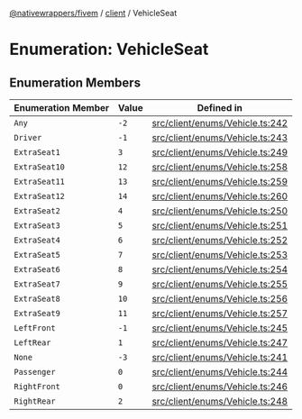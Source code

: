 [@nativewrappers/fivem](../../README.md) / [client](../README.md) / VehicleSeat

# Enumeration: VehicleSeat

## Enumeration Members

| Enumeration Member | Value | Defined in |
| ------ | ------ | ------ |
| `Any` | `-2` | [src/client/enums/Vehicle.ts:242](https://github.com/nativewrappers/fivem/blob/d67d9a693907da5ce83f118218b601ceb38a88bc/src/client/enums/Vehicle.ts#L242) |
| `Driver` | `-1` | [src/client/enums/Vehicle.ts:243](https://github.com/nativewrappers/fivem/blob/d67d9a693907da5ce83f118218b601ceb38a88bc/src/client/enums/Vehicle.ts#L243) |
| `ExtraSeat1` | `3` | [src/client/enums/Vehicle.ts:249](https://github.com/nativewrappers/fivem/blob/d67d9a693907da5ce83f118218b601ceb38a88bc/src/client/enums/Vehicle.ts#L249) |
| `ExtraSeat10` | `12` | [src/client/enums/Vehicle.ts:258](https://github.com/nativewrappers/fivem/blob/d67d9a693907da5ce83f118218b601ceb38a88bc/src/client/enums/Vehicle.ts#L258) |
| `ExtraSeat11` | `13` | [src/client/enums/Vehicle.ts:259](https://github.com/nativewrappers/fivem/blob/d67d9a693907da5ce83f118218b601ceb38a88bc/src/client/enums/Vehicle.ts#L259) |
| `ExtraSeat12` | `14` | [src/client/enums/Vehicle.ts:260](https://github.com/nativewrappers/fivem/blob/d67d9a693907da5ce83f118218b601ceb38a88bc/src/client/enums/Vehicle.ts#L260) |
| `ExtraSeat2` | `4` | [src/client/enums/Vehicle.ts:250](https://github.com/nativewrappers/fivem/blob/d67d9a693907da5ce83f118218b601ceb38a88bc/src/client/enums/Vehicle.ts#L250) |
| `ExtraSeat3` | `5` | [src/client/enums/Vehicle.ts:251](https://github.com/nativewrappers/fivem/blob/d67d9a693907da5ce83f118218b601ceb38a88bc/src/client/enums/Vehicle.ts#L251) |
| `ExtraSeat4` | `6` | [src/client/enums/Vehicle.ts:252](https://github.com/nativewrappers/fivem/blob/d67d9a693907da5ce83f118218b601ceb38a88bc/src/client/enums/Vehicle.ts#L252) |
| `ExtraSeat5` | `7` | [src/client/enums/Vehicle.ts:253](https://github.com/nativewrappers/fivem/blob/d67d9a693907da5ce83f118218b601ceb38a88bc/src/client/enums/Vehicle.ts#L253) |
| `ExtraSeat6` | `8` | [src/client/enums/Vehicle.ts:254](https://github.com/nativewrappers/fivem/blob/d67d9a693907da5ce83f118218b601ceb38a88bc/src/client/enums/Vehicle.ts#L254) |
| `ExtraSeat7` | `9` | [src/client/enums/Vehicle.ts:255](https://github.com/nativewrappers/fivem/blob/d67d9a693907da5ce83f118218b601ceb38a88bc/src/client/enums/Vehicle.ts#L255) |
| `ExtraSeat8` | `10` | [src/client/enums/Vehicle.ts:256](https://github.com/nativewrappers/fivem/blob/d67d9a693907da5ce83f118218b601ceb38a88bc/src/client/enums/Vehicle.ts#L256) |
| `ExtraSeat9` | `11` | [src/client/enums/Vehicle.ts:257](https://github.com/nativewrappers/fivem/blob/d67d9a693907da5ce83f118218b601ceb38a88bc/src/client/enums/Vehicle.ts#L257) |
| `LeftFront` | `-1` | [src/client/enums/Vehicle.ts:245](https://github.com/nativewrappers/fivem/blob/d67d9a693907da5ce83f118218b601ceb38a88bc/src/client/enums/Vehicle.ts#L245) |
| `LeftRear` | `1` | [src/client/enums/Vehicle.ts:247](https://github.com/nativewrappers/fivem/blob/d67d9a693907da5ce83f118218b601ceb38a88bc/src/client/enums/Vehicle.ts#L247) |
| `None` | `-3` | [src/client/enums/Vehicle.ts:241](https://github.com/nativewrappers/fivem/blob/d67d9a693907da5ce83f118218b601ceb38a88bc/src/client/enums/Vehicle.ts#L241) |
| `Passenger` | `0` | [src/client/enums/Vehicle.ts:244](https://github.com/nativewrappers/fivem/blob/d67d9a693907da5ce83f118218b601ceb38a88bc/src/client/enums/Vehicle.ts#L244) |
| `RightFront` | `0` | [src/client/enums/Vehicle.ts:246](https://github.com/nativewrappers/fivem/blob/d67d9a693907da5ce83f118218b601ceb38a88bc/src/client/enums/Vehicle.ts#L246) |
| `RightRear` | `2` | [src/client/enums/Vehicle.ts:248](https://github.com/nativewrappers/fivem/blob/d67d9a693907da5ce83f118218b601ceb38a88bc/src/client/enums/Vehicle.ts#L248) |

